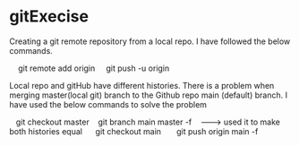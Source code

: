 # gitExecise

Creating a git remote repository from a local repo. I have followed the below commands.

    git remote add origin <url>
    git push -u origin

Local repo and gitHub have different histories. There is a problem when merging master(local git) branch to the Github repo main (default) branch.
I have used the below commands to solve the problem 

   git checkout master
   git branch main master -f    ---> used it to make both histories equal  
   git checkout main   
   git push origin main -f
    
